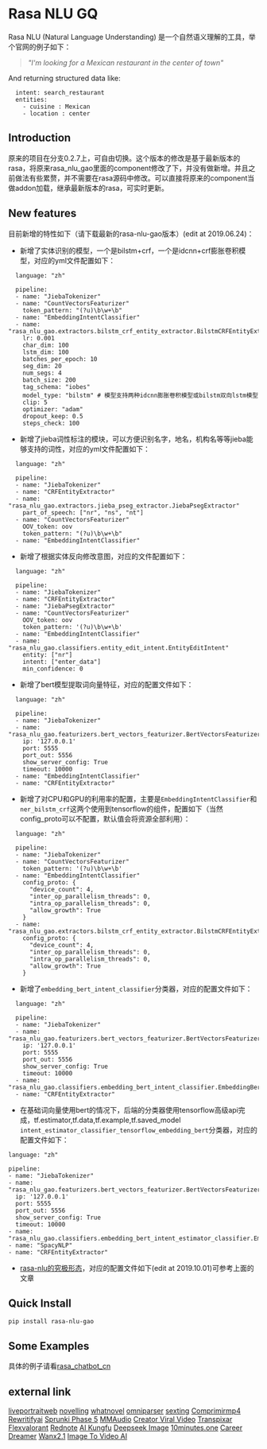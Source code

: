# Rasa NLU GQ
Rasa NLU (Natural Language Understanding) 是一个自然语义理解的工具，举个官网的例子如下：

> *"I'm looking for a Mexican restaurant in the center of town"*

And returning structured data like:

```
  intent: search_restaurant
  entities: 
    - cuisine : Mexican
    - location : center
```

## Introduction
原来的项目在分支0.2.7上，可自由切换。这个版本的修改是基于最新版本的rasa，将原来rasa_nlu_gao里面的component修改了下，并没有做新增。并且之前做法有些累赘，并不需要在rasa源码中修改。可以直接将原来的component当做addon加载，继承最新版本的rasa，可实时更新。

## New features
目前新增的特性如下（请下载最新的rasa-nlu-gao版本）(edit at 2019.06.24)：
  - 新增了实体识别的模型，一个是bilstm+crf，一个是idcnn+crf膨胀卷积模型，对应的yml文件配置如下：
  ```
    language: "zh"

    pipeline:
    - name: "JiebaTokenizer"
    - name: "CountVectorsFeaturizer"
      token_pattern: "(?u)\b\w+\b"
    - name: "EmbeddingIntentClassifier"
    - name: "rasa_nlu_gao.extractors.bilstm_crf_entity_extractor.BilstmCRFEntityExtractor"
      lr: 0.001
      char_dim: 100
      lstm_dim: 100
      batches_per_epoch: 10
      seg_dim: 20
      num_segs: 4
      batch_size: 200
      tag_schema: "iobes"
      model_type: "bilstm" # 模型支持两种idcnn膨胀卷积模型或bilstm双向lstm模型
      clip: 5
      optimizer: "adam"
      dropout_keep: 0.5
      steps_check: 100
  ```
  - 新增了jieba词性标注的模块，可以方便识别名字，地名，机构名等等jieba能够支持的词性，对应的yml文件配置如下：
  ```
    language: "zh"

    pipeline:
    - name: "JiebaTokenizer"
    - name: "CRFEntityExtractor"
    - name: "rasa_nlu_gao.extractors.jieba_pseg_extractor.JiebaPsegExtractor"
      part_of_speech: ["nr", "ns", "nt"]
    - name: "CountVectorsFeaturizer"
      OOV_token: oov
      token_pattern: "(?u)\b\w+\b"
    - name: "EmbeddingIntentClassifier"
  ```
  - 新增了根据实体反向修改意图，对应的文件配置如下：
  ```
    language: "zh"

    pipeline:
    - name: "JiebaTokenizer"
    - name: "CRFEntityExtractor"
    - name: "JiebaPsegExtractor"
    - name: "CountVectorsFeaturizer"
      OOV_token: oov
      token_pattern: '(?u)\b\w+\b'
    - name: "EmbeddingIntentClassifier"
    - name: "rasa_nlu_gao.classifiers.entity_edit_intent.EntityEditIntent"
      entity: ["nr"]
      intent: ["enter_data"]
      min_confidence: 0
  ```
  - 新增了bert模型提取词向量特征，对应的配置文件如下：
  ```
    language: "zh"

    pipeline:
    - name: "JiebaTokenizer"
    - name: "rasa_nlu_gao.featurizers.bert_vectors_featurizer.BertVectorsFeaturizer"
      ip: '127.0.0.1'
      port: 5555
      port_out: 5556
      show_server_config: True
      timeout: 10000
    - name: "EmbeddingIntentClassifier"
    - name: "CRFEntityExtractor"
  ```
  - 新增了对CPU和GPU的利用率的配置，主要是`EmbeddingIntentClassifier`和`ner_bilstm_crf`这两个使用到tensorflow的组件，配置如下（当然config_proto可以不配置，默认值会将资源全部利用）：
  ```
    language: "zh"

    pipeline:
    - name: "JiebaTokenizer"
    - name: "CountVectorsFeaturizer"
      token_pattern: '(?u)\b\w+\b'
    - name: "EmbeddingIntentClassifier"
      config_proto: {
        "device_count": 4,
        "inter_op_parallelism_threads": 0,
        "intra_op_parallelism_threads": 0,
        "allow_growth": True
      }
    - name: "rasa_nlu_gao.extractors.bilstm_crf_entity_extractor.BilstmCRFEntityExtractor"
      config_proto: {
        "device_count": 4,
        "inter_op_parallelism_threads": 0,
        "intra_op_parallelism_threads": 0,
        "allow_growth": True
      }
  ```
  - 新增了`embedding_bert_intent_classifier`分类器，对应的配置文件如下：
  ```
    language: "zh"

    pipeline:
    - name: "JiebaTokenizer"
    - name: "rasa_nlu_gao.featurizers.bert_vectors_featurizer.BertVectorsFeaturizer"
      ip: '127.0.0.1'
      port: 5555
      port_out: 5556
      show_server_config: True
      timeout: 10000
    - name: "rasa_nlu_gao.classifiers.embedding_bert_intent_classifier.EmbeddingBertIntentClassifier"
    - name: "CRFEntityExtractor"
  ```
  
   - 在基础词向量使用bert的情况下，后端的分类器使用tensorflow高级api完成，tf.estimator,tf.data,tf.example,tf.saved_model
   `intent_estimator_classifier_tensorflow_embedding_bert`分类器，对应的配置文件如下：
  ```
  language: "zh"

  pipeline:
  - name: "JiebaTokenizer"
  - name: "rasa_nlu_gao.featurizers.bert_vectors_featurizer.BertVectorsFeaturizer"
    ip: '127.0.0.1'
    port: 5555
    port_out: 5556
    show_server_config: True
    timeout: 10000
  - name: "rasa_nlu_gao.classifiers.embedding_bert_intent_estimator_classifier.EmbeddingBertIntentEstimatorClassifier"
  - name: "SpacyNLP"
  - name: "CRFEntityExtractor"
  ```

  - [rasa-nlu的究极形态](https://www.jianshu.com/p/553e37ffbac0)，对应的配置文件如下(edit at 2019.10.01)可参考上面的文章

## Quick Install
```
pip install rasa-nlu-gao
```

## Some Examples
具体的例子请看[rasa_chatbot_cn](https://github.com/GaoQ1/rasa_chatbot_cn)

## external link
[liveportraitweb](https://www.liveportraitweb.com/)
[novelling](https://www.novelling.com/)
[whatnovel](https://www.whatnovel.com/)
[omniparser](https://www.omniparser.net/)
[sexting](https://howtosexting.com/)
[Comprimirmp4](https://www.comprimirmp4.com/)
[Rewritifyai](https://www.rewritifyai.com/)
[Sprunki Phase 5](https://www.sprunkiphase5.net/)
[MMAudio](https://www.mmaudio.pro/)
[Creator Viral Video](https://www.creatorviralvideo.com/)
[Transpixar](https://www.transpixar.pro/)
[Flexvalorant](https://www.flexvalorant.com)
[Rednote](https://www.rednote.pro/)
[AI Kungfu](https://www.ai-kungfu.net/)
[Deepseek Image](https://deepseekimage.net/)
[10minutes.one](https://10minutes.one/)
[Career Dreamer](https://www.careerdreamer.net/)
[Wanx2.1](https://www.wanx.run/)
[Image To Video AI](https://imagetovideoai.space/)
